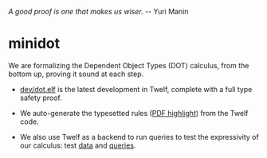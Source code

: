 _A good proof is one that makes us wiser._ -- Yuri Manin

minidot
=======

We are formalizing the Dependent Object Types (DOT) calculus, from the bottom up, proving it sound at each step.

* [dev/dot.elf](dev/dot.elf) is the latest development in Twelf, complete with a full type safety proof.

* We auto-generate the typesetted rules ([PDF highlight](http://lampwww.epfl.ch/~amin/dot/minidot.pdf)) from the Twelf code.

* We also use Twelf as a backend to run queries to test the expressivity of our calculus:
  test [data](src/test/dot/) and [queries](src/main/elf/tests.elf).
